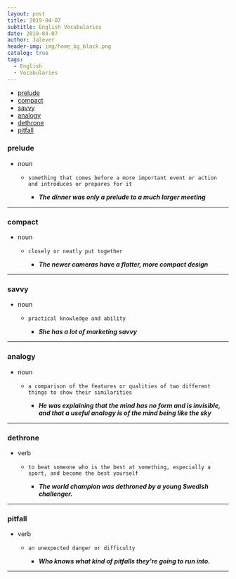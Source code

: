 ```yaml
---
layout: post
title: 2019-04-07
subtitle: English Vocabularies
date: 2019-04-07
author: Jalever
header-img: img/home_bg_black.png
catalog: true
tags:
  - English
  - Vocabularies
---
```


- [prelude](#prelude)
- [compact](#compact)
- [savvy](#savvy)
- [analogy](#analogy)
- [dethrone](#dethrone)
- [pitfall](#pitfall)

### prelude

- noun

  - `something that comes before a more important event or action and introduces or prepares for it`

    - **_The dinner was only a prelude to a much larger meeting_**

---

### compact

- noun

  - `closely or neatly put together`

    - **_The newer cameras have a flatter, more compact design_**

---
### savvy

- noun

  - `practical knowledge and ability`

    - **_She has a lot of marketing savvy_**

---
### analogy

- noun

  - `a comparison of the features or qualities of two different things to show their similarities`

    - **_He was explaining that the mind has no form and is invisible, and that a useful analogy is of the mind being like the sky_**

---
### dethrone

- verb 

  - `to beat someone who is the best at something, especially a sport, and become the best yourself`

    - **_The world champion was dethroned by a young Swedish challenger._**

---
### pitfall

- verb 

  - `an unexpected danger or difficulty`

    - **_Who knows what kind of pitfalls they're going to run into._**

---
